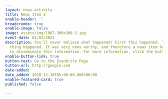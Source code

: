 ```yaml
---
layout: news-activity
title: News Item 2
enable-header: ''
breadcrumbs: true
enable-image: false
image: assets/img/1067-300x300-3.jpg
event-date: 01/02/2021
description: You'll never believe what happened! First this happened. Then, this other
  thing happened. It was very news worthy, and therefore a news item has been created
  to disseminate this information. For more information, click the button.
enable-button-link: true
button-text: Go to the Evenbrite Page
button-url: http://google.com
date-added: 
date_added: 2020-12-18T05:00:00.000+00:00
enable-featured-card: true
published: false

---
```

